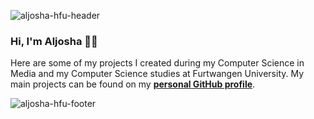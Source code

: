![aljosha-hfu-header](https://user-images.githubusercontent.com/12802765/167127220-6d9d9a7a-dc28-4a6d-949b-f32aa6e551e0.png)


###  Hi, I'm Aljosha 👋🏻
Here are some of my projects I created during my Computer Science in Media and my Computer Science studies at Furtwangen University.
My main projects can be found on my [**personal GitHub profile**](https://github.com/AljoshaVieth).

![aljosha-hfu-footer](https://user-images.githubusercontent.com/12802765/167127233-2bec5d4a-53db-41be-80a8-395e7d7c673a.png)
